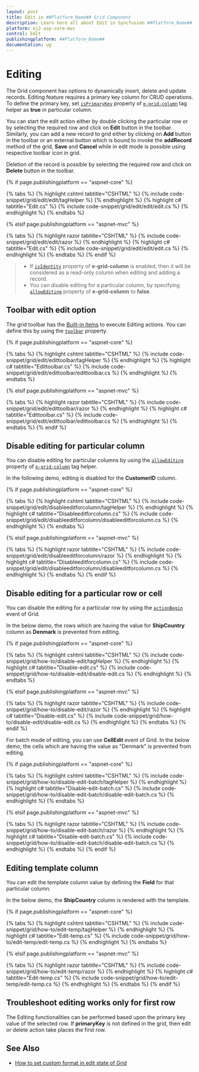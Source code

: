 ```yaml
---
layout: post
title: Edit in ##Platform_Name## Grid Component
description: Learn here all about Edit in Syncfusion ##Platform_Name## Grid component of Syncfusion Essential JS 2 and more.
platform: ej2-asp-core-mvc
control: Edit
publishingplatform: ##Platform_Name##
documentation: ug
---
```



# Editing

The Grid component has options to dynamically insert, delete and update records.
Editing feature requires a primary key column for CRUD operations.
To define the primary key, set [`isPrimaryKey`](https://help.syncfusion.com/cr/aspnetcore-js2/Syncfusion.EJ2.Grids.GridColumn.html#Syncfusion_EJ2_Grids_GridColumn_IsPrimaryKey) property of [`e-grid-column`](https://help.syncfusion.com/cr/aspnetcore-js2/Syncfusion.EJ2.Grids.Grid.html#Syncfusion_EJ2_Grids_Grid_Columns) tag helper as **true** in particular column.

You can start the edit action either by double clicking the particular row or by selecting the required row and click on **Edit** button in the toolbar. Similarly, you can add a new record to grid either by clicking on **Add** button in the toolbar or an external button which is bound to invoke the **addRecord** method of the grid, **Save** and **Cancel** while in edit mode is possible using respective toolbar icon in grid.

Deletion of the record is possible by selecting the required row and click on **Delete** button in the toolbar.

{% if page.publishingplatform == "aspnet-core" %}

{% tabs %}
{% highlight cshtml tabtitle="CSHTML" %}
{% include code-snippet/grid/edit/edit/tagHelper %}
{% endhighlight %}
{% highlight c# tabtitle="Edit.cs" %}
{% include code-snippet/grid/edit/edit/edit.cs %}
{% endhighlight %}
{% endtabs %}

{% elsif page.publishingplatform == "aspnet-mvc" %}

{% tabs %}
{% highlight razor tabtitle="CSHTML" %}
{% include code-snippet/grid/edit/edit/razor %}
{% endhighlight %}
{% highlight c# tabtitle="Edit.cs" %}
{% include code-snippet/grid/edit/edit/edit.cs %}
{% endhighlight %}
{% endtabs %}
{% endif %}



> * If [`isIdentity`](https://help.syncfusion.com/cr/aspnetcore-js2/Syncfusion.EJ2.Grids.GridColumn.html#Syncfusion_EJ2_Grids_GridColumn_IsIdentity) property of **e-grid-column** is enabled, then it will be considered as a read-only column when editing and adding a record.
> * You can disable editing for a particular column, by specifying [`allowEditing`](https://help.syncfusion.com/cr/aspnetcore-js2/Syncfusion.EJ2.Grids.GridColumn.html#Syncfusion_EJ2_Grids_GridColumn_AllowEditing) property of **e-grid-column** to **false**.

## Toolbar with edit option

The grid toolbar has the [Built-in items](./tool-bar/#built-in-toolbar-items) to execute Editing actions.
You can define this by using the [`toolbar`](https://help.syncfusion.com/cr/aspnetcore-js2/Syncfusion.EJ2.Grids.Grid.html#Syncfusion_EJ2_Grids_Grid_Toolbar) property.

{% if page.publishingplatform == "aspnet-core" %}

{% tabs %}
{% highlight cshtml tabtitle="CSHTML" %}
{% include code-snippet/grid/edit/edittoolbar/tagHelper %}
{% endhighlight %}
{% highlight c# tabtitle="Edittoolbar.cs" %}
{% include code-snippet/grid/edit/edittoolbar/edittoolbar.cs %}
{% endhighlight %}
{% endtabs %}

{% elsif page.publishingplatform == "aspnet-mvc" %}

{% tabs %}
{% highlight razor tabtitle="CSHTML" %}
{% include code-snippet/grid/edit/edittoolbar/razor %}
{% endhighlight %}
{% highlight c# tabtitle="Edittoolbar.cs" %}
{% include code-snippet/grid/edit/edittoolbar/edittoolbar.cs %}
{% endhighlight %}
{% endtabs %}
{% endif %}



## Disable editing for particular column

You can disable editing for particular columns by using the [`allowEditing`](https://help.syncfusion.com/cr/aspnetcore-js2/Syncfusion.EJ2.Grids.GridColumn.html#Syncfusion_EJ2_Grids_GridColumn_AllowEditing) property of [`e-grid-column`](https://help.syncfusion.com/cr/aspnetcore-js2/Syncfusion.EJ2.Grids.GridColumn.html) tag helper.

In the following demo, editing is disabled for the **CustomerID** column.

{% if page.publishingplatform == "aspnet-core" %}

{% tabs %}
{% highlight cshtml tabtitle="CSHTML" %}
{% include code-snippet/grid/edit/disableeditforcolumn/tagHelper %}
{% endhighlight %}
{% highlight c# tabtitle="Disableeditforcolumn.cs" %}
{% include code-snippet/grid/edit/disableeditforcolumn/disableeditforcolumn.cs %}
{% endhighlight %}
{% endtabs %}

{% elsif page.publishingplatform == "aspnet-mvc" %}

{% tabs %}
{% highlight razor tabtitle="CSHTML" %}
{% include code-snippet/grid/edit/disableeditforcolumn/razor %}
{% endhighlight %}
{% highlight c# tabtitle="Disableeditforcolumn.cs" %}
{% include code-snippet/grid/edit/disableeditforcolumn/disableeditforcolumn.cs %}
{% endhighlight %}
{% endtabs %}
{% endif %}



## Disable editing for a particular row or cell

You can disable the editing for a particular row by using the [`actionBegin`](https://help.syncfusion.com/cr/aspnetcore-js2/Syncfusion.EJ2.Grids.Grid.html#Syncfusion_EJ2_Grids_Grid_ActionBegin) event of Grid.

In the below demo, the rows which are having the value for **ShipCountry** column as **Denmark** is prevented from editing.

{% if page.publishingplatform == "aspnet-core" %}

{% tabs %}
{% highlight cshtml tabtitle="CSHTML" %}
{% include code-snippet/grid/how-to/disable-edit/tagHelper %}
{% endhighlight %}
{% highlight c# tabtitle="Disable-edit.cs" %}
{% include code-snippet/grid/how-to/disable-edit/disable-edit.cs %}
{% endhighlight %}
{% endtabs %}

{% elsif page.publishingplatform == "aspnet-mvc" %}

{% tabs %}
{% highlight razor tabtitle="CSHTML" %}
{% include code-snippet/grid/how-to/disable-edit/razor %}
{% endhighlight %}
{% highlight c# tabtitle="Disable-edit.cs" %}
{% include code-snippet/grid/how-to/disable-edit/disable-edit.cs %}
{% endhighlight %}
{% endtabs %}
{% endif %}



For batch mode of editing, you can use **CellEdit** event of Grid. In the below demo, the cells which are having the value as "Denmark" is prevented from editing.

{% if page.publishingplatform == "aspnet-core" %}

{% tabs %}
{% highlight cshtml tabtitle="CSHTML" %}
{% include code-snippet/grid/how-to/disable-edit-batch/tagHelper %}
{% endhighlight %}
{% highlight c# tabtitle="Disable-edit-batch.cs" %}
{% include code-snippet/grid/how-to/disable-edit-batch/disable-edit-batch.cs %}
{% endhighlight %}
{% endtabs %}

{% elsif page.publishingplatform == "aspnet-mvc" %}

{% tabs %}
{% highlight razor tabtitle="CSHTML" %}
{% include code-snippet/grid/how-to/disable-edit-batch/razor %}
{% endhighlight %}
{% highlight c# tabtitle="Disable-edit-batch.cs" %}
{% include code-snippet/grid/how-to/disable-edit-batch/disable-edit-batch.cs %}
{% endhighlight %}
{% endtabs %}
{% endif %}



## Editing template column

You can edit the template column value by defining the **Field** for that particular column.

In the below demo, the **ShipCountry** column is rendered with the template.

{% if page.publishingplatform == "aspnet-core" %}

{% tabs %}
{% highlight cshtml tabtitle="CSHTML" %}
{% include code-snippet/grid/how-to/edit-temp/tagHelper %}
{% endhighlight %}
{% highlight c# tabtitle="Edit-temp.cs" %}
{% include code-snippet/grid/how-to/edit-temp/edit-temp.cs %}
{% endhighlight %}
{% endtabs %}

{% elsif page.publishingplatform == "aspnet-mvc" %}

{% tabs %}
{% highlight razor tabtitle="CSHTML" %}
{% include code-snippet/grid/how-to/edit-temp/razor %}
{% endhighlight %}
{% highlight c# tabtitle="Edit-temp.cs" %}
{% include code-snippet/grid/how-to/edit-temp/edit-temp.cs %}
{% endhighlight %}
{% endtabs %}
{% endif %}



## Troubleshoot editing works only for first row

The Editing functionalities can be performed based upon the primary key value of the selected row.
If **primaryKey** is not defined in the grid, then edit or delete action take places the first row.

## See Also

* [How to set custom format in edit state of Grid](https://www.syncfusion.com/kb/11319/how-to-set-custom-format-in-edit-state-of-grid)